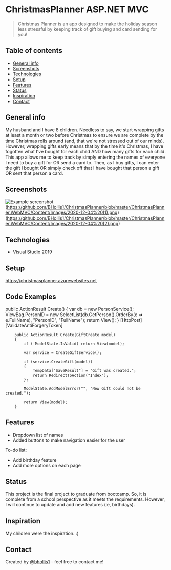 # ChristmasPlanner ASP.NET MVC
> Christmas Planner is an app designed to make the holiday season less stressful by keeping track of gift buying and card sending for you! 
## Table of contents
* [General info](#general-info)
* [Screenshots](#screenshots)
* [Technologies](#technologies)
* [Setup](#setup)
* [Features](#features)
* [Status](#status)
* [Inspiration](#inspiration)
* [Contact](#contact)

## General info
My husband and I have 8 children. Needless to say, we start wrapping gifts at least a month or two before Christmas to ensure we are complete by the time Christmas rolls around (and, that we're not stressed out of our minds). However, wrapping gifts early means that by the time it's Christmas, I have fogotten what I've bought for each child AND how many gifts for each child. This app allows me to keep track by simply entering the names of everyone I need to buy a gift for OR send a card to. Then, as I buy gifts, I can enter the gift I bought OR simply check off that I have bought that person a gift OR sent that person a card.


## Screenshots
![Example screenshot](https://github.com/BHollis1/ChristmasPlanner/blob/master/ChristmasPlanner.WebMVC/Content/Images/2020-12-04%20.png)(https://github.com/BHollis1/ChristmasPlanner/blob/master/ChristmasPlanner.WebMVC/Content/Images/2020-12-04%20(1).png)(https://github.com/BHollis1/ChristmasPlanner/blob/master/ChristmasPlanner.WebMVC/Content/Images/2020-12-04%20(2).png)

## Technologies
* Visual Studio 2019


## Setup
https://christmasplanner.azurewebsites.net

## Code Examples
public ActionResult Create()
        {
            var db = new PersonService();
            ViewBag.PersonID = new SelectList(db.GetPerson().OrderBy(e => e.FullName), "PersonID", "FullName");
            return View();
        }
        [HttpPost]
        [ValidateAntiForgeryToken]

        public ActionResult Create(GiftCreate model)
        {
            if (!ModelState.IsValid) return View(model);

            var service = CreateGiftService();

            if (service.CreateGift(model))
            {
                TempData["SaveResult"] = "Gift was created.";
                return RedirectToAction("Index");
            };

            ModelState.AddModelError("", "New Gift could not be created.");

            return View(model);
        }

## Features
* Dropdown list of names
* Added buttons to make navigation easier for the user


To-do list:
* Add birthday feature
* Add more options on each page

## Status
This project is the final project to graduate from bootcamp. So, it is complete from a school perspective as it meets the requirements. However, I will continue to update and add new features (ie, birthdays). 

## Inspiration
My children were the inspiration. :)

## Contact
Created by [@bhollis1](https://github.com/BHollis1) - feel free to contact me!
